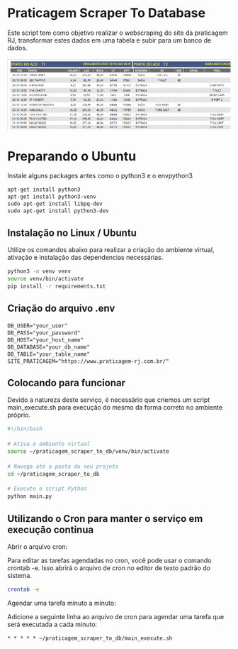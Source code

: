 # Praticagem Scraper To Database

Este script tem como objetivo realizar o webscraping do site da praticagem RJ, transformar estes dados em uma tabela e subir para um banco de dados.

 ![Imagem da Tabela](./praticagem.png)


 # Preparando o Ubuntu

 Instale alguns packages antes como o python3 e o envpython3

 ```
 apt-get install python3
 apt-get install python3-venv
 sudo apt-get install libpq-dev
 sudo apt-get install python3-dev
 ```


## Instalação no Linux / Ubuntu

Utilize os comandos abaixo para realizar a criação do ambiente virtual, ativação e instalação das dependencias necessárias.

```bash
python3 -m venv venv 
source venv/bin/activate
pip install -r requirements.txt
```

## Criação do arquivo .env

```env
DB_USER="your_user"
DB_PASS="your_password"
DB_HOST="your_host_name"
DB_DATABASE="your_db_name"
DB_TABLE="your_table_name"
SITE_PRATICAGEM="https://www.praticagem-rj.com.br/"
```

## Colocando para funcionar

Devido a natureza deste serviço, é necessário que criemos um script main_execute.sh para execução do mesmo da forma correto no ambiente próprio.

```bash
#!/bin/bash

# Ativa o ambiente virtual
source ~/praticagem_scraper_to_db/venv/bin/activate

# Navega até a pasta do seu projeto
cd ~/praticagem_scraper_to_db

# Execute o script Python
python main.py
```

## Utilizando o Cron para manter o serviço em execução continua

Abrir o arquivo cron:

Para editar as tarefas agendadas no cron, você pode usar o comando crontab -e. Isso abrirá o arquivo de cron no editor de texto padrão do sistema.

```bash
crontab -e
```
Agendar uma tarefa minuto a minuto:

Adicione a seguinte linha ao arquivo de cron para agendar uma tarefa que será executada a cada minuto:

```txt
* * * * * ~/praticagem_scraper_to_db/main_execute.sh
```